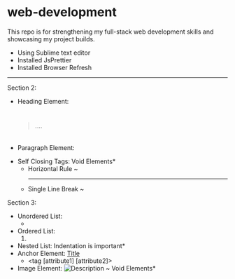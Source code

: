 # web-development
This repo is for strengthening my full-stack web development skills and showcasing my project builds.
- Using Sublime text editor
- Installed JsPrettier
- Installed Browser Refresh
-----------------------------
Section 2:
- Heading Element:
  > <h1></h1> .... <h6></h6>
- Paragraph Element: <p></p>
- Self Closing Tags: Void Elements*
  - Horizontal Rule ~ <hr/>
  - Single Line Break ~ <br/>

Section 3:
- Unordered List: <ul> <li></li> </ul>
- Ordered List: <ol> <li></li> </ol>
- Nested List: Indentation is important*
- Anchor Element: <a href="insert URL">Title</a>
  - <tag [attribute1] [attribute2]></tag>
- Image Element: <img src="URL" alt="Description"/> ~ Void Elements*
